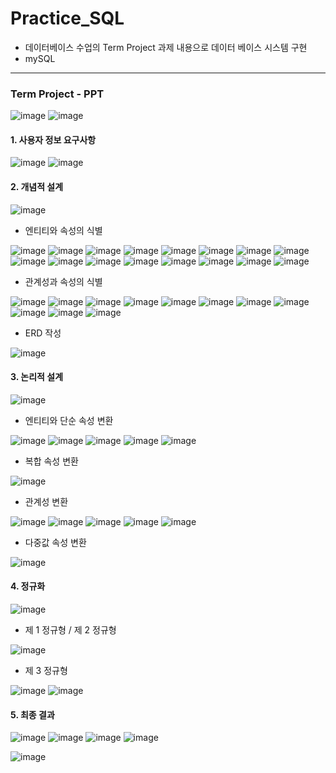 # Practice_SQL
- 데이터베이스 수업의 Term Project 과제 내용으로 데이터 베이스 시스템 구현
- mySQL


***

### Term Project - PPT

![image](https://user-images.githubusercontent.com/85846475/121943663-c50cd480-cd8c-11eb-96ae-238215bcec04.png)
![image](https://user-images.githubusercontent.com/85846475/121943674-c807c500-cd8c-11eb-81d9-fe03ad61b637.png)


#### 1. 사용자 정보 요구사항

![image](https://user-images.githubusercontent.com/85846475/121943680-ca6a1f00-cd8c-11eb-98fd-43b2a23055e1.png)
![image](https://user-images.githubusercontent.com/85846475/121943691-cd650f80-cd8c-11eb-896f-9c0e5867e6cb.png)



#### 2. 개념적 설계

![image](https://user-images.githubusercontent.com/85846475/121943776-e2da3980-cd8c-11eb-9c55-6923f3cc6690.png)


- 엔티티와 속성의 식별

![image](https://user-images.githubusercontent.com/85846475/121943840-f1285580-cd8c-11eb-89af-8bea2bb92180.png)
![image](https://user-images.githubusercontent.com/85846475/121943847-f2f21900-cd8c-11eb-9ae8-aaaa51fc5f42.png)
![image](https://user-images.githubusercontent.com/85846475/121943862-f685a000-cd8c-11eb-847c-264d009820c9.png)
![image](https://user-images.githubusercontent.com/85846475/121943868-f84f6380-cd8c-11eb-9cd1-32ebbadf3b22.png)
![image](https://user-images.githubusercontent.com/85846475/121943875-f9809080-cd8c-11eb-8066-12c6fe817a34.png)
![image](https://user-images.githubusercontent.com/85846475/121943884-ff767180-cd8c-11eb-8e48-7be5586a1344.png)
![image](https://user-images.githubusercontent.com/85846475/121943891-01d8cb80-cd8d-11eb-8f36-c9d2f3d5e722.png)
![image](https://user-images.githubusercontent.com/85846475/121943904-0309f880-cd8d-11eb-8f20-877f6d9bf704.png)
![image](https://user-images.githubusercontent.com/85846475/121943910-04d3bc00-cd8d-11eb-8133-f077e0b6c4e7.png)
![image](https://user-images.githubusercontent.com/85846475/121943917-069d7f80-cd8d-11eb-8819-fd396570a5c0.png)
![image](https://user-images.githubusercontent.com/85846475/121943929-09987000-cd8d-11eb-9aad-87ee2681efd6.png)
![image](https://user-images.githubusercontent.com/85846475/121943933-0b623380-cd8d-11eb-8bb1-007ae003242e.png)
![image](https://user-images.githubusercontent.com/85846475/121943939-0d2bf700-cd8d-11eb-969e-ad9d263506fd.png)
![image](https://user-images.githubusercontent.com/85846475/121943941-0ef5ba80-cd8d-11eb-9f0d-a9b985ba02ec.png)
![image](https://user-images.githubusercontent.com/85846475/121943949-11f0ab00-cd8d-11eb-8fce-baa5882a499c.png)
![image](https://user-images.githubusercontent.com/85846475/121943959-14530500-cd8d-11eb-9016-506c3a5a975a.png)


- 관계성과 속성의 식별

![image](https://user-images.githubusercontent.com/85846475/121943984-1ae17c80-cd8d-11eb-8831-3da3b3aaf682.png)
![image](https://user-images.githubusercontent.com/85846475/121943994-1e750380-cd8d-11eb-8e5f-f87979c2e8b4.png)
![image](https://user-images.githubusercontent.com/85846475/121944003-1fa63080-cd8d-11eb-9c0b-a6d9f3208441.png)
![image](https://user-images.githubusercontent.com/85846475/121944013-216ff400-cd8d-11eb-8f54-31a4464b86f6.png)
![image](https://user-images.githubusercontent.com/85846475/121944021-23d24e00-cd8d-11eb-8301-f8c5f4e981c1.png)
![image](https://user-images.githubusercontent.com/85846475/121944025-259c1180-cd8d-11eb-9c95-2141cbdd76a5.png)
![image](https://user-images.githubusercontent.com/85846475/121944029-2765d500-cd8d-11eb-8fad-b6aa991213bf.png)
![image](https://user-images.githubusercontent.com/85846475/121944040-29c82f00-cd8d-11eb-8979-431c1021736f.png)
![image](https://user-images.githubusercontent.com/85846475/121944047-2c2a8900-cd8d-11eb-85ee-4405f6fd1741.png)
![image](https://user-images.githubusercontent.com/85846475/121944058-2f257980-cd8d-11eb-98bb-942105b7462b.png)
![image](https://user-images.githubusercontent.com/85846475/121944063-3056a680-cd8d-11eb-9b82-df07b54b4583.png)


- ERD 작성

![image](https://user-images.githubusercontent.com/85846475/121944096-39477800-cd8d-11eb-9207-3b96055c0c2d.png)


#### 3. 논리적 설계

![image](https://user-images.githubusercontent.com/85846475/121944205-5bd99100-cd8d-11eb-9db6-fd4963ee6b3d.png)


- 엔티티와 단순 속성 변환

![image](https://user-images.githubusercontent.com/85846475/121944276-6eec6100-cd8d-11eb-94e2-638a5a73d647.png)
![image](https://user-images.githubusercontent.com/85846475/121944284-70b62480-cd8d-11eb-9099-0df35f586b8a.png)
![image](https://user-images.githubusercontent.com/85846475/121944288-73187e80-cd8d-11eb-8c04-c147ff6b7d04.png)
![image](https://user-images.githubusercontent.com/85846475/121944293-74e24200-cd8d-11eb-9c05-3401abf02b31.png)
![image](https://user-images.githubusercontent.com/85846475/121944299-77dd3280-cd8d-11eb-80ac-2098a435ddfb.png)


- 복합 속성 변환

![image](https://user-images.githubusercontent.com/85846475/121944303-7ad82300-cd8d-11eb-89c1-a64cb5f9ee1d.png)


- 관계성 변환

![image](https://user-images.githubusercontent.com/85846475/121944341-89263f00-cd8d-11eb-9aa6-57a1935233b6.png)
![image](https://user-images.githubusercontent.com/85846475/121944347-8b889900-cd8d-11eb-9cb2-bcc1702ba458.png)
![image](https://user-images.githubusercontent.com/85846475/121944353-8d525c80-cd8d-11eb-9d31-7c701d010575.png)
![image](https://user-images.githubusercontent.com/85846475/121944360-8f1c2000-cd8d-11eb-8b66-4439b7f00799.png)
![image](https://user-images.githubusercontent.com/85846475/121944368-92171080-cd8d-11eb-862d-7c12ade0aca4.png)


- 다중값 속성 변환

![image](https://user-images.githubusercontent.com/85846475/121944398-980cf180-cd8d-11eb-8d33-1ddf930651c6.png)



#### 4. 정규화

![image](https://user-images.githubusercontent.com/85846475/121944490-af4bdf00-cd8d-11eb-8513-e4e040cfa2fa.png)


- 제 1 정규형 / 제 2 정규형

![image](https://user-images.githubusercontent.com/85846475/121944530-b7a41a00-cd8d-11eb-907b-2d0615848333.png)


- 제 3 정규형

![image](https://user-images.githubusercontent.com/85846475/121944567-c25eaf00-cd8d-11eb-971d-68fae83963bd.png)
![image](https://user-images.githubusercontent.com/85846475/121944600-c7bbf980-cd8d-11eb-85a7-abf79addbd42.png)



#### 5. 최종 결과

![image](https://user-images.githubusercontent.com/85846475/121944638-d1ddf800-cd8d-11eb-9533-f3c3f50c057e.png)
![image](https://user-images.githubusercontent.com/85846475/121944648-d4405200-cd8d-11eb-85ba-2f40c2131c2f.png)
![image](https://user-images.githubusercontent.com/85846475/121944655-d5717f00-cd8d-11eb-8fa4-65764c720ae2.png)
![image](https://user-images.githubusercontent.com/85846475/121944662-d86c6f80-cd8d-11eb-8003-b2ebffcd62e8.png)


![image](https://user-images.githubusercontent.com/85846475/121944670-dbfff680-cd8d-11eb-991e-d0227ea81beb.png)
